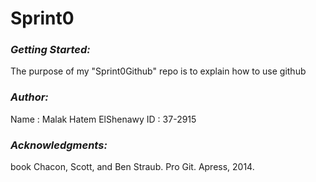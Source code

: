 # Sprint0



### *Getting Started:* 

The purpose of my "Sprint0Github" repo is to explain how to use github



### *Author:*

Name : Malak Hatem ElShenawy
   ID : 37-2915



### *Acknowledgments:*

book Chacon, Scott, and Ben Straub. Pro Git. Apress, 2014.
